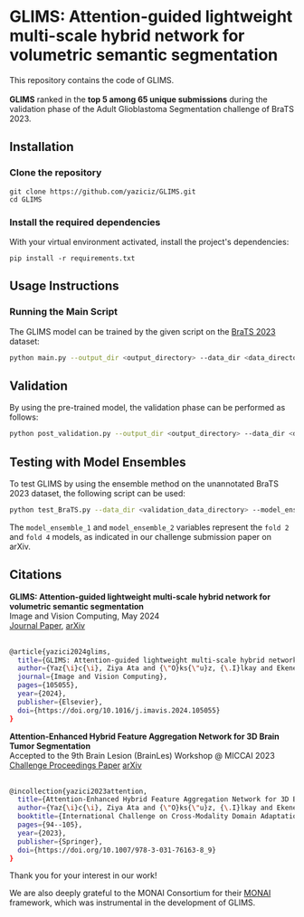 # GLIMS: Attention-guided lightweight multi-scale hybrid network for volumetric semantic segmentation

This repository contains the code of GLIMS. <br /><br /> **GLIMS** ranked in the **top 5 among 65 unique submissions** during the validation phase of the Adult Glioblastoma Segmentation challenge of BraTS 2023.

## Installation

### Clone the repository

```
git clone https://github.com/yaziciz/GLIMS.git
cd GLIMS
```

### Install the required dependencies

With your virtual environment activated, install the project's dependencies:
```
pip install -r requirements.txt
```

## Usage Instructions

### Running the Main Script

The GLIMS model can be trained by the given script on the [BraTS 2023](https://www.synapse.org/#!Synapse:syn51156910/wiki/) dataset: 

```bash
python main.py --output_dir <output_directory> --data_dir <data_directory> --json_list <json_list_file> --fold <fold_id>
```

## Validation
By using the pre-trained model, the validation phase can be performed as follows:

```bash
python post_validation.py --output_dir <output_directory> --data_dir <data_directory> --json_list <json_list_file> --fold <fold_number> --pretrained_dir <pretrained_model_directory>
```
## Testing with Model Ensembles
To test GLIMS by using the ensemble method on the unannotated BraTS 2023 dataset, the following script can be used: 

```bash
python test_BraTS.py --data_dir <validation_data_directory> --model_ensemble_1 <model_1_path> --model_ensemble_2 <model_2_path> --output_dir <output_directory>
```

The `model_ensemble_1` and `model_ensemble_2` variables represent the `fold 2` and `fold 4` models, as indicated in our challenge submission paper on arXiv.

## Citations

**GLIMS: Attention-guided lightweight multi-scale hybrid network for volumetric semantic segmentation** <br />
Image and Vision Computing, May 2024 <br />
[Journal Paper](https://www.sciencedirect.com/science/article/pii/S0262885624001598), [arXiv](https://arxiv.org/abs/2404.17854) <br /><br />

```bash
@article{yazici2024glims,
  title={GLIMS: Attention-guided lightweight multi-scale hybrid network for volumetric semantic segmentation},
  author={Yaz{\i}c{\i}, Ziya Ata and {\"O}ks{\"u}z, {\.I}lkay and Ekenel, Haz{\i}m Kemal},
  journal={Image and Vision Computing},
  pages={105055},
  year={2024},
  publisher={Elsevier},
  doi={https://doi.org/10.1016/j.imavis.2024.105055}
}
```

**Attention-Enhanced Hybrid Feature Aggregation Network for 3D Brain Tumor Segmentation**<br />
Accepted to the 9th Brain Lesion (BrainLes) Workshop @ MICCAI 2023 <br />
[Challenge Proceedings Paper](https://link.springer.com/chapter/10.1007/978-3-031-76163-8_9) [arXiv](https://arxiv.org/abs/2403.09942) <br /><br />

```bash
@incollection{yazici2023attention,
  title={Attention-Enhanced Hybrid Feature Aggregation Network for 3D Brain Tumor Segmentation},
  author={Yaz{\i}c{\i}, Ziya Ata and {\"O}ks{\"u}z, {\.I}lkay and Ekenel, Haz{\i}m Kemal},
  booktitle={International Challenge on Cross-Modality Domain Adaptation for Medical Image Segmentation},
  pages={94--105},
  year={2023},
  publisher={Springer},
  doi={https://doi.org/10.1007/978-3-031-76163-8_9}
}
```

Thank you for your interest in our work!

We are also deeply grateful to the MONAI Consortium for their [MONAI](https://arxiv.org/abs/2211.02701) framework, which was instrumental in the development of GLIMS.

